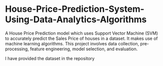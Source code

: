 # House-Price-Prediction-System-Using-Data-Analytics-Algorithms
A House Price Prediction model which uses Support Vector Machine (SVM) to accurately predict the Sales Price of houses in a dataset. It makes use of machine learning algorithms.  This project involves data collection, pre-processing, feature engineering, model selection, and evaluation.

I have provided the dataset in the repository 
